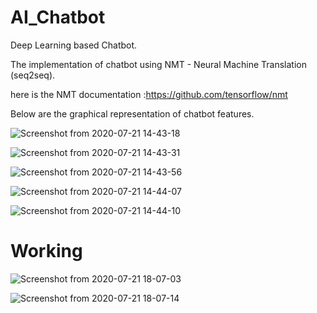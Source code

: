 # AI_Chatbot
Deep Learning based Chatbot.

The implementation of chatbot using NMT - Neural Machine Translation (seq2seq).

here is the NMT documentation :https://github.com/tensorflow/nmt


Below are the graphical representation of chatbot features.



![Screenshot from 2020-07-21 14-43-18](https://user-images.githubusercontent.com/48185254/88059364-60e48f00-cb82-11ea-97d8-d6907cbf8dbf.png)

![Screenshot from 2020-07-21 14-43-31](https://user-images.githubusercontent.com/48185254/88059578-ac973880-cb82-11ea-8935-5d3a60b434dd.png)

![Screenshot from 2020-07-21 14-43-56](https://user-images.githubusercontent.com/48185254/88059627-c20c6280-cb82-11ea-8676-1b9a963ff02c.png)

![Screenshot from 2020-07-21 14-44-07](https://user-images.githubusercontent.com/48185254/88059660-cafd3400-cb82-11ea-9adb-5c5361b7e21b.png)

![Screenshot from 2020-07-21 14-44-10](https://user-images.githubusercontent.com/48185254/88059663-cc2e6100-cb82-11ea-98ba-d013cf798921.png)



# Working

![Screenshot from 2020-07-21 18-07-03](https://user-images.githubusercontent.com/48185254/88059803-fd0e9600-cb82-11ea-8198-2c5fee915567.png)


![Screenshot from 2020-07-21 18-07-14](https://user-images.githubusercontent.com/48185254/88059810-ff70f000-cb82-11ea-85f8-83c33ca19113.png)
